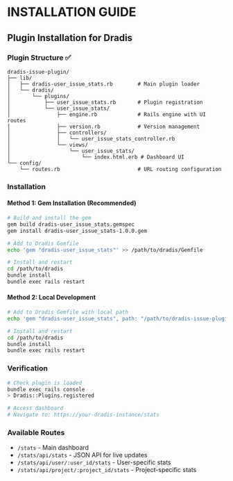 # INSTALLATION GUIDE

## Plugin Installation for Dradis

### **Plugin Structure** ✅
```
dradis-issue-plugin/
├── lib/
│   ├── dradis-user_issue_stats.rb        # Main plugin loader
│   └── dradis/
│       └── plugins/
│           ├── user_issue_stats.rb       # Plugin registration
│           └── user_issue_stats/
│               ├── engine.rb             # Rails engine with UI routes
│               ├── version.rb            # Version management
│               ├── controllers/
│               │   └── user_issue_stats_controller.rb
│               └── views/
│                   └── user_issue_stats/
│                       └── index.html.erb # Dashboard UI
└── config/
    └── routes.rb                         # URL routing configuration
```

### **Installation**

#### **Method 1: Gem Installation (Recommended)**
```bash
# Build and install the gem
gem build dradis-user_issue_stats.gemspec
gem install dradis-user_issue_stats-1.0.0.gem

# Add to Dradis Gemfile
echo 'gem "dradis-user_issue_stats"' >> /path/to/dradis/Gemfile

# Install and restart
cd /path/to/dradis
bundle install
bundle exec rails restart
```

#### **Method 2: Local Development**
```bash
# Add to Dradis Gemfile with local path
echo 'gem "dradis-user_issue_stats", path: "/path/to/dradis-issue-plugin"' >> /path/to/dradis/Gemfile

# Install and restart
cd /path/to/dradis
bundle install
bundle exec rails restart
```

### **Verification**
```bash
# Check plugin is loaded
bundle exec rails console
> Dradis::Plugins.registered

# Access dashboard
# Navigate to: https://your-dradis-instance/stats
```

### **Available Routes**
- `/stats` - Main dashboard
- `/stats/api/stats` - JSON API for live updates
- `/stats/api/user/:user_id/stats` - User-specific stats
- `/stats/api/project/:project_id/stats` - Project-specific stats
